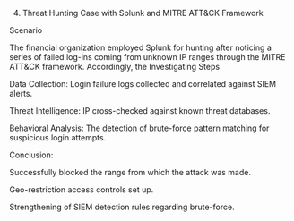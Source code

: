 4. Threat Hunting Case with Splunk and MITRE ATT&CK Framework

Scenario

The financial organization employed Splunk for hunting after noticing a series of failed log-ins coming from unknown IP ranges through the MITRE ATT&CK framework. Accordingly, the Investigating Steps

Data Collection: Login failure logs collected and correlated against SIEM alerts.

Threat Intelligence: IP cross-checked against known threat databases.

Behavioral Analysis: The detection of brute-force pattern matching for suspicious login attempts.

Conclusion:

Successfully blocked the range from which the attack was made.

Geo-restriction access controls set up.

Strengthening of SIEM detection rules regarding brute-force.
